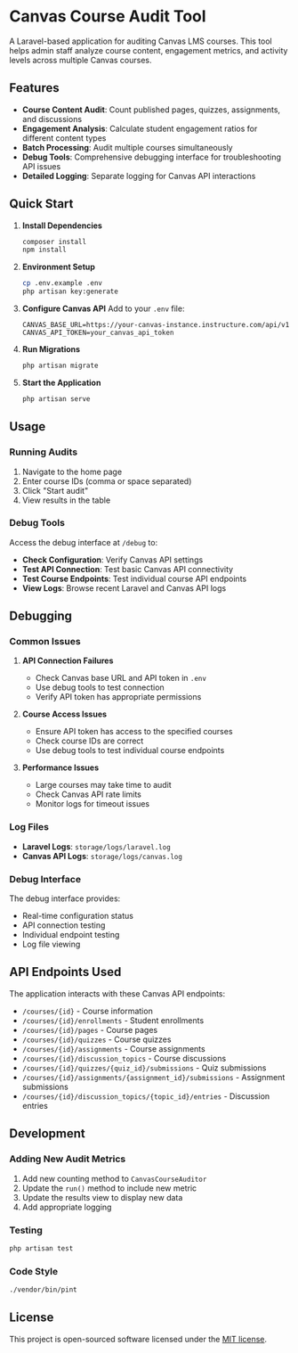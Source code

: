 # Canvas Course Audit Tool

A Laravel-based application for auditing Canvas LMS courses. This tool helps admin staff analyze course content, engagement metrics, and activity levels across multiple Canvas courses.

## Features

- **Course Content Audit**: Count published pages, quizzes, assignments, and discussions
- **Engagement Analysis**: Calculate student engagement ratios for different content types
- **Batch Processing**: Audit multiple courses simultaneously
- **Debug Tools**: Comprehensive debugging interface for troubleshooting API issues
- **Detailed Logging**: Separate logging for Canvas API interactions

## Quick Start

1. **Install Dependencies**
   ```bash
   composer install
   npm install
   ```

2. **Environment Setup**
   ```bash
   cp .env.example .env
   php artisan key:generate
   ```

3. **Configure Canvas API**
   Add to your `.env` file:
   ```
   CANVAS_BASE_URL=https://your-canvas-instance.instructure.com/api/v1
   CANVAS_API_TOKEN=your_canvas_api_token
   ```

4. **Run Migrations**
   ```bash
   php artisan migrate
   ```

5. **Start the Application**
   ```bash
   php artisan serve
   ```

## Usage

### Running Audits

1. Navigate to the home page
2. Enter course IDs (comma or space separated)
3. Click "Start audit"
4. View results in the table

### Debug Tools

Access the debug interface at `/debug` to:

- **Check Configuration**: Verify Canvas API settings
- **Test API Connection**: Test basic Canvas API connectivity
- **Test Course Endpoints**: Test individual course API endpoints
- **View Logs**: Browse recent Laravel and Canvas API logs

## Debugging

### Common Issues

1. **API Connection Failures**
   - Check Canvas base URL and API token in `.env`
   - Use debug tools to test connection
   - Verify API token has appropriate permissions

2. **Course Access Issues**
   - Ensure API token has access to the specified courses
   - Check course IDs are correct
   - Use debug tools to test individual course endpoints

3. **Performance Issues**
   - Large courses may take time to audit
   - Check Canvas API rate limits
   - Monitor logs for timeout issues

### Log Files

- **Laravel Logs**: `storage/logs/laravel.log`
- **Canvas API Logs**: `storage/logs/canvas.log`

### Debug Interface

The debug interface provides:
- Real-time configuration status
- API connection testing
- Individual endpoint testing
- Log file viewing

## API Endpoints Used

The application interacts with these Canvas API endpoints:

- `/courses/{id}` - Course information
- `/courses/{id}/enrollments` - Student enrollments
- `/courses/{id}/pages` - Course pages
- `/courses/{id}/quizzes` - Course quizzes
- `/courses/{id}/assignments` - Course assignments
- `/courses/{id}/discussion_topics` - Course discussions
- `/courses/{id}/quizzes/{quiz_id}/submissions` - Quiz submissions
- `/courses/{id}/assignments/{assignment_id}/submissions` - Assignment submissions
- `/courses/{id}/discussion_topics/{topic_id}/entries` - Discussion entries

## Development

### Adding New Audit Metrics

1. Add new counting method to `CanvasCourseAuditor`
2. Update the `run()` method to include new metric
3. Update the results view to display new data
4. Add appropriate logging

### Testing

```bash
php artisan test
```

### Code Style

```bash
./vendor/bin/pint
```

## License

This project is open-sourced software licensed under the [MIT license](https://opensource.org/licenses/MIT).
